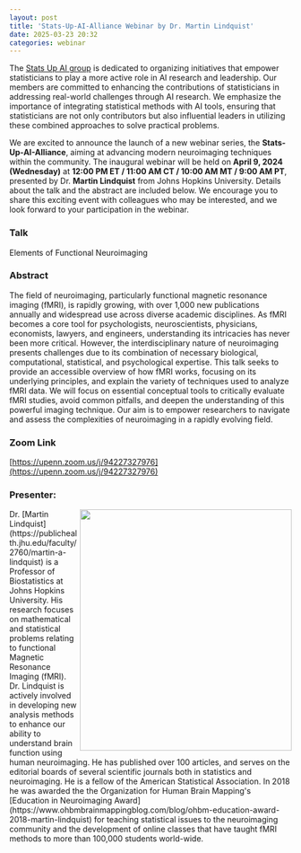 ```yaml
---
layout: post
title: 'Stats-Up-AI-Alliance Webinar by Dr. Martin Lindquist'
date: 2025-03-23 20:32 
categories: webinar
---
```


The [Stats Up AI group](https://statsupai.org/index.html) is dedicated to organizing initiatives that empower statisticians to play a more active role in AI research and leadership. Our members are committed to enhancing the contributions of statisticians in addressing real-world challenges through AI research. We emphasize the importance of integrating statistical methods with AI tools, ensuring that statisticians are not only contributors but also influential leaders in utilizing these combined approaches to solve practical problems.

We are excited to announce the launch of a new webinar series, the **Stats-Up-AI-Alliance**, aiming at advancing modern neuroimaging techniques within the community. The inaugural webinar will be held on **April 9, 2024 (Wednesday)** at **12:00 PM ET / 11:00 AM CT / 10:00 AM MT / 9:00 AM PT**, presented by Dr. **Martin Lindquist** from Johns Hopkins University. Details about the talk and the abstract are included below. We encourage you to share this exciting event with colleagues who may be interested, and we look forward to your participation in the webinar.

### Talk
Elements of Functional Neuroimaging

### Abstract
The field of neuroimaging, particularly functional magnetic resonance imaging (fMRI), is rapidly growing, with over 1,000 new publications annually and widespread use across diverse academic disciplines. As fMRI becomes a core tool for psychologists, neuroscientists, physicians, economists, lawyers, and engineers, understanding its intricacies has never been more critical. However, the interdisciplinary nature of neuroimaging presents challenges due to its combination of necessary biological, computational, statistical, and psychological expertise. This talk seeks to provide an accessible overview of how fMRI works, focusing on its underlying principles, and explain the variety of techniques used to analyze fMRI data. We will focus on essential conceptual tools to critically evaluate fMRI studies, avoid common pitfalls, and deepen the understanding of this powerful imaging technique. Our aim is to empower researchers to navigate and assess the complexities of neuroimaging in a rapidly evolving field.

### Zoom Link
[https://upenn.zoom.us/j/94227327976](https://upenn.zoom.us/j/94227327976)

### Presenter: 
<img align="right" width="378" height="430" src="https://publichealth.jhu.edu/sites/default/files/styles/profile/public/images/2760.jpg?h=4d4201bb&itok=oqh9WXwn">
Dr. [Martin Lindquist](https://publichealth.jhu.edu/faculty/2760/martin-a-lindquist) is a Professor of Biostatistics at Johns Hopkins University. His research focuses on mathematical and statistical problems relating to functional Magnetic Resonance Imaging (fMRI). Dr. Lindquist is actively involved in developing new analysis methods to enhance our ability to understand brain function using human neuroimaging. He has published over 100 articles, and serves on the editorial boards of several scientific journals both in statistics and neuroimaging. He is a fellow of the American Statistical Association. In 2018 he was awarded the the Organization for Human Brain Mapping's [Education in Neuroimaging Award](https://www.ohbmbrainmappingblog.com/blog/ohbm-education-award-2018-martin-lindquist) for teaching statistical issues to the neuroimaging community and the development of online classes that have taught fMRI methods to more than 100,000 students world-wide.